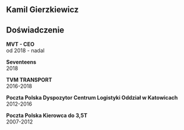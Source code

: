 ## Kamil Gierzkiewicz


## Doświadczenie

**MVT - CEO**\
od 2018 - nadal

**Seventeens**\
2018 

**TVM TRANSPORT**\
2016-2018

**Poczta Polska Dyspozytor Centrum Logistyki Oddział w Katowicach**\
2012-2016

**Poczta Polska Kierowca do 3,5T**\
2007-2012
